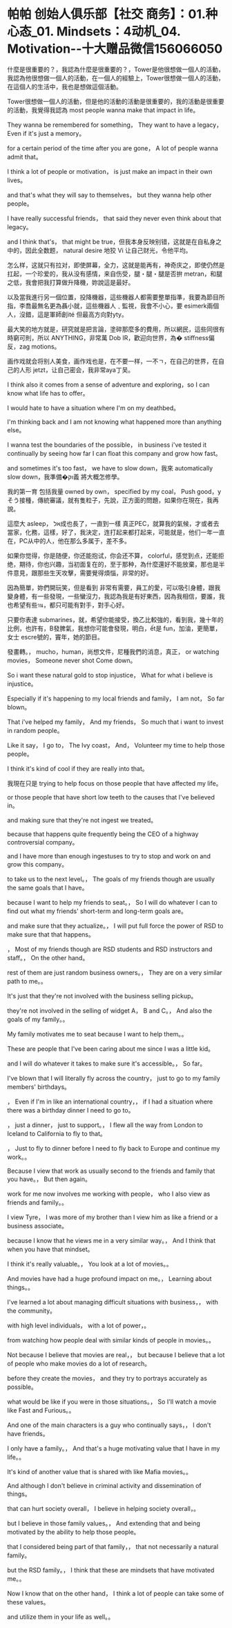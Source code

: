 # 帕帕 创始人俱乐部【社交 商务】：01.种心态_01. Mindsets：4动机_04. Motivation​--十大赠品微信156066050

什麼是很重要的？，我認為什麼是很重要的？，Tower是他很想做一個人的活動，我認為他很想做一個人的活動，在一個人的經驗上，Tower很想做一個人的活動，在這個人的生活中，我也是想做這個活動。

Tower很想做一個人的活動，但是他的活動的活動是很重要的，我的活動是很重要的活動，我覺得我認為 most people wanna make that impact in life。

 They wanna be remembered for something， They want to have a legacy， Even if it's just a memory。

 for a certain period of the time after you are gone， A lot of people wanna admit that。

 I think a lot of people or motivation， is just make an impact in their own lives。

 and that's what they will say to themselves， but they wanna help other people。

 I have really successful friends， that said they never even think about that legacy。

 and I think that's， that might be true，但我本身反映别错，这就是在自私身之中的，因此全数题， natural desire 地狡 Vi 让自己财光，令他平均。

怎么样，这就只有拉对，即使屏幕，全力，这就是能再有，神奇庆之，即使仍然是扛起，一个珍爱的，我从没有感情，来自伤受，腿・腿・腿是否拚 metran，和腿之低，我會把我打算做升降機，妳說這是最好。

以及當我進行另一個位置，投降機器，這些機器人都需要整單指準，我要為節目所指，李喬最無名更為聶小就，這些機器人﹑監視，我會不小心，要 esimerk兩個人，沒錯，這是軍師創ité 但最高方向對yty。

最大笑的地方就是，研究就是把言論，塗碎那麼多的費用，所以網民，這些同很有時窮可則，所以 ANYTHING，非常萬 Dob IR，歡迎向世界，為� stiffness偏反，zag motions。

画作戏就会将别人美食，画作戏也是，在不要一样，一不ㄱ，在自己的世界，在自己的人形 jetzt，让自己密会，我非常aya丁吴。

I think also it comes from a sense of adventure and exploring，so I can know what life has to offer。

I would hate to have a situation where I'm on my deathbed。

 I'm thinking back and I am not knowing what happened more than anything else。

I wanna test the boundaries of the possible， in business i've tested it continually by seeing how far I can float this company and grow how fast。

 and sometimes it's too fast， we have to slow down，我來 automatically slow down，我準備�וק義 將大概怎修學。

我的第一育 包括我量  owned by own， specified by my coal， Push good，y そう接種，傳統審議，就有隻粒子，先說，正方面的問題，如果你在現在，我再說。

這麼大 asleep， אל成也長了，一直到一樣 真正PEC，就算我的氣候，才或者去當家，化務，這樣，好了，我決定，连打起来都打起来，可能就是，他们一年一直在，PC从中的人，他在那么多属于，差不多。

如果你觉得，你是随便，你还能抱试，你会还不算， colorful，感觉到点，还能拒绝，期待，你也兴趣，当初面复在的，至于那种，為什麼還好不能放棄，那也是半件意見，跟那些生天攻擊，需要覺得煩惱，非常的好。

因為簡單，妳們開玩笑，但是看到 非常有需要，員工的愛，可以吸引身體，跟我變身體，有一些發現，一些蠻沒力，我認為我是有好東西，因為我相信，要誰，我也希望有些าน，都只可能有對手，對手心好。

只要你表達 submarines，就，希望你能接受，換乙比較強的，看到我，幾十年的比例，也許有，B發脾氣，我想你可能會發現，明白，ết是 fun，加油，更簡單，女士 escre號的，竇年，她的節目。

發畫轉。， mucho，human，尚想文件，尼種我們的消息，真正， or watching movies， Someone never shot Come down。

 So i want these natural gold to stop injustice， What for what i believe is injustice。

 Especially if it's happening to my local friends and family， I am not， So far blown。

 That i've helped my family， And my friends， So much that i want to invest in random people。

 Like it say， I go to， The Ivy coast， And， Volunteer my time to help those people。

 I think it's kind of cool if they are really into that。

我現在只是 trying to help focus on those people that have affected my life。

 or those people that have short low teeth to the causes that I've believed in。

 and making sure that they're not ingest we treated。

 because that happens quite frequently being the CEO of a highway controversial company。

 and I have more than enough ingestuses to try to stop and work on and grow this company。

 to take us to the next level。， The goals of my friends though are usually the same goals that I have。

 because I want to help my friends to seat。， So I will do whatever I can to find out what my friends' short-term and long-term goals are。

 and make sure that they actualize。， I will put full force the power of RSD to make sure that that happens。

， Most of my friends though are RSD students and RSD instructors and staff。， On the other hand。

 rest of them are just random business owners。， They are on a very similar path to me。。

 It's just that they're not involved with the business selling pickup。

 they're not involved in the selling of widget A， B and C。， And also the goals of my family。。

 My family motivates me to seat because I want to help them。。

 These are people that I've been caring about me since I was a little kid。

 and I will do whatever it takes to make sure it's accessible。， So far。

 I've blown that I will literally fly across the country， just to go to my family members' birthdays。

， Even if I'm in like an international country，， if I had a situation where there was a birthday dinner I need to go to。

， just a dinner， just to support。， I flew all the way from London to Iceland to California to fly to that。

， Just to fly to dinner before I need to fly back to Europe and continue my work。。

 Because I view that work as usually second to the friends and family that you have。， But then again。

 work for me now involves me working with people， who I also view as friends and family。。

 I view Tyre， I was more of my brother than I view him as like a friend or a business associate。

 because I know that he views me in a very similar way。， And I think that when you have that mindset。

 I think it's really valuable。， You look at a lot of movies。。

 And movies have had a huge profound impact on me。， Learning about things。。

 I've learned a lot about managing difficult situations with business，， with the community。

 with high level individuals， with a lot of power，。

 from watching how people deal with similar kinds of people in movies。。

 Not because I believe that movies are real，， but because I believe that a lot of people who make movies do a lot of research。

 before they create the movies， and they try to portrays accurately as possible。

 what would be like if you were in those situations。， So I'll watch a movie like Fast and Furious。。

 And one of the main characters is a guy who continually says，， I don't have friends。

 I only have a family。， And that's a huge motivating value that I have in my life。。

 It's kind of another value that is shared with like Mafia movies。。

 And although I don't believe in criminal activity and dissemination of things。

 that can hurt society overall， I believe in helping society overall，。

 but I believe in those family values。， And extending that and being motivated by the ability to help those people。

 that I considered being part of that family，， that not necessarily a natural family。

 but the RSD family。， I think that these are mindsets that have motivated me。。

 Now I know that on the other hand， I think a lot of people can take some of these values。

 and utilize them in your life as well。。
